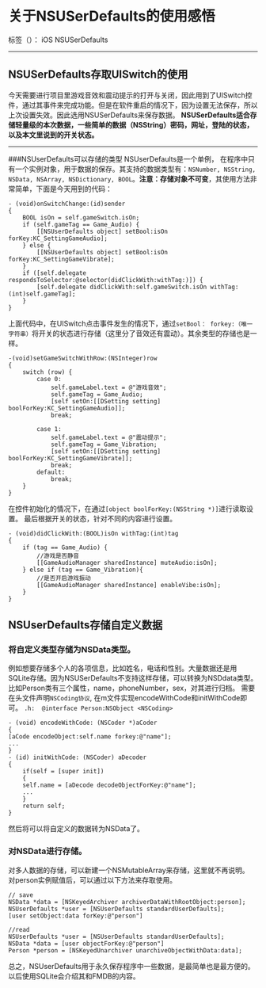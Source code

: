 ﻿# 关于NSUSerDefaults的使用感悟

标签（）： iOS NSUSerDefaults

---

## NSUSerDefaults存取UISwitch的使用
今天需要进行项目里游戏音效和震动提示的打开与关闭，因此用到了UISwitch控件，通过其事件来完成功能。但是在软件重启的情况下，因为设置无法保存，所以上次设置失效。因此选用NSUSerDefaults来保存数据。
**NSUSerDefaults适合存储轻量级的本次数据，一些简单的数据（NSString）密码，网址，登陆的状态，以及本文里说到的开关状态。**


----------
###NSUserDefaults可以存储的类型
NSUserDefaults是一个单例， 在程序中只有一个实例对象，用于数据的保存。其支持的数据类型有：`NSNumber, NSString, NSData, NSArray, NSDictionary, BOOL`。**注意：存储对象不可变**，其使用方法非常简单，下面是今天用到的代码：
```
- (void)onSwitchChange:(id)sender
{
    BOOL isOn = self.gameSwitch.isOn;
    if (self.gameTag == Game_Audio) {
        [[NSUserDefaults object] setBool:isOn forKey:KC_SettingGameAudio];
    } else {
        [[NSUserDefaults object] setBool:isOn forKey:KC_SettingGameVibrate];
    }
    if ([self.delegate respondsToSelector:@selector(didClickWith:withTag:)]) {
        [self.delegate didClickWith:self.gameSwitch.isOn withTag:(int)self.gameTag];
    }
}
```
上面代码中，在UISwitch点击事件发生的情况下，通过`setBool： forkey:（唯一字符串）`将开关的状态进行存储（这里分了音效还有震动）。其余类型的存储也是一样。
```
-(void)setGameSwitchWithRow:(NSInteger)row
{
    switch (row) {
        case 0:
            self.gameLabel.text = @"游戏音效";
            self.gameTag = Game_Audio;
            [self setOn:[[DSetting setting] boolForKey:KC_SettingGameAudio]];
            break;
            
        case 1:
            self.gameLabel.text = @"震动提示";
            self.gameTag = Game_Vibration;
            [self setOn:[[DSetting setting] boolForKey:KC_SettingGameVibrate]];
            break;
        default:
            break;
    }
}
```
在控件初始化的情况下，在通过`[object boolForKey:(NSString *)]`进行读取设置。
最后根据开关的状态，针对不同的内容进行设置。
```
- (void)didClickWith:(BOOL)isOn withTag:(int)tag
{
    if (tag == Game_Audio) {
        //游戏是否静音
        [[GameAudioManager sharedInstance] muteAudio:isOn];
    } else if (tag == Game_Vibration){
        //是否开启游戏振动
        [[GameAudioManager sharedInstance] enableVibe:isOn];
    }
}
```

## NSUserDefaults存储自定义数据
### 将自定义类型存储为NSData类型。
例如想要存储多个人的各项信息，比如姓名，电话和性别。大量数据还是用SQLite存储。因为NSUSerDefaults不支持这样存储，可以转换为NSDdata类型。
比如Person类有三个属性，name，phoneNumber，sex，对其进行归档。
需要在头文件声明`NSCoding协议`, 在m文件实现encodeWithCode和initWithCode即可。
`.h:  @interface Person:NSObject <NSCoding>`
```.m:
- (void) encodeWithCode: (NSCoder *)aCoder
{
[aCode encodeObject:self.name forkey:@"name"];
...
}
- (id) initWithCode: (NSCoder) aDecoder
{
    if(self = [super init])
    {
    self.name = [aDecode decodeObjectForKey:@"name"];
    ...
    }
    return self;
}
```
然后将可以将自定义的数据转为NSData了。

### 对NSData进行存储。
对多人数据的存储，可以新建一个NSMutableArray来存储，这里就不再说明。
对person实例赋值后，可以通过以下方法来存取使用。
```
// save
NSData *data = [NSKeyedArchiver archiverDataWithRootObject:person];
NSUserDefaults *user = [NSUserDefaults standardUserDefaults];
[user setObject:data forKey:@"person"]

//read
NSUserDefaults *user = [NSUserDefaults standardUserDefaults];
NSData *data = [user objectForKey:@"person"]
Person *person = [NSKeyedUnarchiver unarchiveObjectWithData:data];
```

总之，NSUserDefaults用于永久保存程序中一些数据，是最简单也是最方便的。以后使用SQLite会介绍其和FMDB的内容。





